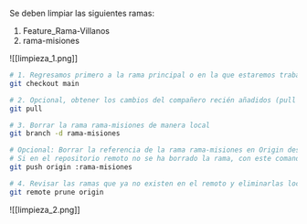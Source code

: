 Se deben limpiar las siguientes ramas:
1. Feature_Rama-Villanos
2. rama-misiones

![[limpieza_1.png]]

```bash
# 1. Regresamos primero a la rama principal o en la que estaremos trabajando
git checkout main

# 2. Opcional, obtener los cambios del compañero recién añadidos (pull o merge)
git pull

# 3. Borrar la rama rama-misiones de manera local
git branch -d rama-misiones

# Opcional: Borrar la referencia de la rama rama-misiones en Origin desde local
# Si en el repositorio remoto no se ha borrado la rama, con este comando lo hará
git push origin :rama-misiones

# 4. Revisar las ramas que ya no existen en el remoto y eliminarlas localmente
git remote prune origin
```

![[limpieza_2.png]]

